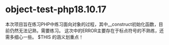 # object-test-php18.10.17
本次项目旨在练习PHP中练习面向对象的过程，其中__construct初始化函数，目前仍然无法记熟，需要练习。
这次中的ERROR主要存在于标点符号的不熟练，还需多细心一些。
$THIS 的涵义划重点！
